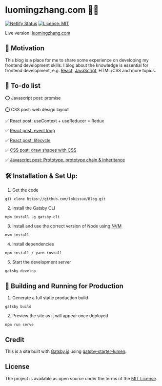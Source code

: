 # luomingzhang.com 🧑‍💻

[![Netlify Status](https://api.netlify.com/api/v1/badges/a999fc32-0cf6-4f0e-a52f-400cef44a989/deploy-status)](https://app.netlify.com/sites/luomingzhang/deploys) 
[![License: MIT](https://img.shields.io/badge/License-MIT-yellow.svg)](https://opensource.org/licenses/MIT)

Live version: [luomingzhang.com](luomingzhang.com) 


## 🔋 Motivation
This blog is a place for me to share some experience on developing my frontend development skills. I blog about the knowledge is essential for frontend development, e.g. [React](https://reactjs.org/), [JavaScript](www.javascript.com
), HTML/CSS and more topics.

## 📝 To-do list

⭕️ Javascript post: promise

⭕️ CSS post: web design layout

✅ React post: useContext + useReducer = Redux

✅ [React post: event loop](https://luomingzhang.com/blog/javascript-event-loop)

✅ [React post: lifecycle](https://luomingzhang.com/media-link/react-lifecycle)

✅ [CSS post: draw shapes with CSS](https://luomingzhang.com/blog/css-draw-different-shape-with-css)

✅ [Javascript post: Prototype, prototype chain & inheritance](https://luomingzhang.com/blog/javascript-prototype)


## 🛠 Installation  & Set Up:

1. Get the code
```
git clone https://github.com/lokissue/Blog.git
```

2. Install the Gatsby CLI
```
npm install -g gatsby-cli
```

3. Install and use the correct version of Node using [NVM](https://github.com/nvm-sh/nvm)
```
nvm install
```

4. Install dependencies

```
npm install / yarn install
```

5. Start the development server
```
gatsby develop
```

## 🚀 Building and Running for Production

1. Generate a full static production build
```
gatsby build
```

2. Preview the site as it will appear once deployed
```
npm run serve
```

## Credit

This is a site built with [Gatsby.js](https://www.gatsbyjs.org/) using [gatsby-starter-lumen](https://github.com/alxshelepenok/gatsby-starter-lumen). 

## License
The project is available as open source under the terms of the [MIT License](https://opensource.org/licenses/MIT).